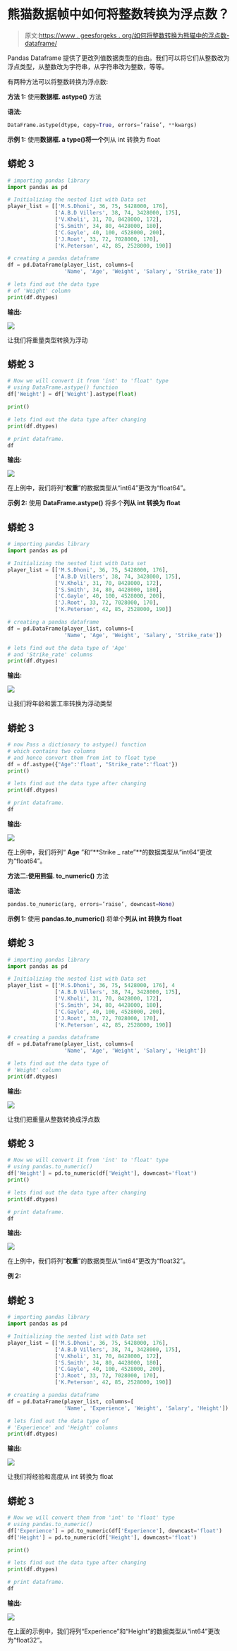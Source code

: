 # 熊猫数据帧中如何将整数转换为浮点数？

> 原文:[https://www . geesforgeks . org/如何将整数转换为熊猫中的浮点数-dataframe/](https://www.geeksforgeeks.org/how-to-convert-integers-to-floats-in-pandas-dataframe/)

Pandas Dataframe 提供了更改列值数据类型的自由。我们可以将它们从整数改为浮点类型，从整数改为字符串，从字符串改为整数，等等。

有两种方法可以将整数转换为浮点数:

**方法 1:** 使用**数据框. astype()** 方法

**语法:**

```py
DataFrame.astype(dtype, copy=True, errors=’raise’, **kwargs)

```

**示例 1:** 使用**数据框. a type()**将**一个**列从 int 转换为 float

## 蟒蛇 3

```py
# importing pandas library
import pandas as pd

# Initializing the nested list with Data set
player_list = [['M.S.Dhoni', 36, 75, 5428000, 176], 
               ['A.B.D Villers', 38, 74, 3428000, 175], 
               ['V.Kholi', 31, 70, 8428000, 172],
               ['S.Smith', 34, 80, 4428000, 180], 
               ['C.Gayle', 40, 100, 4528000, 200],
               ['J.Root', 33, 72, 7028000, 170], 
               ['K.Peterson', 42, 85, 2528000, 190]]

# creating a pandas dataframe
df = pd.DataFrame(player_list, columns=[
                  'Name', 'Age', 'Weight', 'Salary', 'Strike_rate'])

# lets find out the data type 
# of 'Weight' column
print(df.dtypes)
```

**输出:**

![](img/2e9834a602b99df883fee28eaaecf10d.png)

让我们将重量类型转换为浮动

## 蟒蛇 3

```py
# Now we will convert it from 'int' to 'float' type 
# using DataFrame.astype() function
df['Weight'] = df['Weight'].astype(float)

print()

# lets find out the data type after changing
print(df.dtypes)

# print dataframe. 
df
```

**输出:**

![](img/24dd781e717a5d8283c865508a65f271.png)

在上例中，我们将列“**权重**”的数据类型从“int64”更改为“float64”。

**示例 2:** 使用 **DataFrame.astype()** 将多个**列从 int 转换为 float**

## 蟒蛇 3

```py
# importing pandas library
import pandas as pd

# Initializing the nested list with Data set
player_list = [['M.S.Dhoni', 36, 75, 5428000, 176], 
               ['A.B.D Villers', 38, 74, 3428000, 175],
               ['V.Kholi', 31, 70, 8428000, 172],
               ['S.Smith', 34, 80, 4428000, 180],
               ['C.Gayle', 40, 100, 4528000, 200],
               ['J.Root', 33, 72, 7028000, 170], 
               ['K.Peterson', 42, 85, 2528000, 190]]

# creating a pandas dataframe
df = pd.DataFrame(player_list, columns=[
                  'Name', 'Age', 'Weight', 'Salary', 'Strike_rate'])

# lets find out the data type of 'Age' 
# and 'Strike_rate' columns
print(df.dtypes)
```

**输出:**

![](img/09cd5f8fe27c80fab12297670d2fcf75.png)

让我们将年龄和罢工率转换为浮动类型

## 蟒蛇 3

```py
# now Pass a dictionary to astype() function  
# which contains two columns 
# and hence convert them from int to float type
df = df.astype({"Age":'float', "Strike_rate":'float'}) 
print()

# lets find out the data type after changing
print(df.dtypes)

# print dataframe. 
df 
```

**输出:**

![](img/61e43b3814d2d1f1e96a3b20d0a17134.png)

在上例中，我们将列“ **Age** ”和“**Strike _ rate”**的数据类型从“int64”更改为“float64”。

**方法二:**使用**熊猫. to_numeric()** 方法

**语法**:

```py
pandas.to_numeric(arg, errors=’raise’, downcast=None)

```

**示例 1:** 使用 **pandas.to_numeric()** 将单个**列从 int 转换为 float**

## 蟒蛇 3

```py
# importing pandas library
import pandas as pd

# Initializing the nested list with Data set
player_list = [['M.S.Dhoni', 36, 75, 5428000, 176], 4
               ['A.B.D Villers', 38, 74, 3428000, 175], 
               ['V.Kholi', 31, 70, 8428000, 172],
               ['S.Smith', 34, 80, 4428000, 180], 
               ['C.Gayle', 40, 100, 4528000, 200],
               ['J.Root', 33, 72, 7028000, 170], 
               ['K.Peterson', 42, 85, 2528000, 190]]

# creating a pandas dataframe
df = pd.DataFrame(player_list, columns=[
                  'Name', 'Age', 'Weight', 'Salary', 'Height'])

# lets find out the data type of 
# 'Weight' column
print(df.dtypes)
```

**输出:**

![](img/466aca8ee8d4d1fde2791476cf0b4d42.png)

让我们把重量从整数转换成浮点数

## 蟒蛇 3

```py
# Now we will convert it from 'int' to 'float' type
# using pandas.to_numeric()
df['Weight'] = pd.to_numeric(df['Weight'], downcast='float')
print()

# lets find out the data type after changing
print(df.dtypes)

# print dataframe. 
df 
```

**输出:**

![](img/c388aacba415434d8d029c6beec5576d.png)

在上例中，我们将列“**权重**”的数据类型从“int64”更改为“float32”。

**例 2:**

## 蟒蛇 3

```py
# importing pandas library
import pandas as pd

# Initializing the nested list with Data set
player_list = [['M.S.Dhoni', 36, 75, 5428000, 176], 
               ['A.B.D Villers', 38, 74, 3428000, 175], 
               ['V.Kholi', 31, 70, 8428000, 172],
               ['S.Smith', 34, 80, 4428000, 180], 
               ['C.Gayle', 40, 100, 4528000, 200],
               ['J.Root', 33, 72, 7028000, 170], 
               ['K.Peterson', 42, 85, 2528000, 190]]

# creating a pandas dataframe
df = pd.DataFrame(player_list, columns=[
                  'Name', 'Experience', 'Weight', 'Salary', 'Height'])

# lets find out the data type of 
# 'Experience' and 'Height' columns
print(df.dtypes)
```

**输出:**

![](img/3562c2959e298bc7ded5f93c559d27fb.png)

让我们将经验和高度从 int 转换为 float

## 蟒蛇 3

```py
# Now we will convert them from 'int' to 'float' type
# using pandas.to_numeric()
df['Experience'] = pd.to_numeric(df['Experience'], downcast='float')
df['Height'] = pd.to_numeric(df['Height'], downcast='float')

print()

# lets find out the data type after changing
print(df.dtypes)

# print dataframe. 
df
```

**输出:**

![](img/4d6214bf0b7bd972c170645d5905a1e7.png)

在上面的示例中，我们将列“Experience”和“Height”的数据类型从“int64”更改为“float32”。